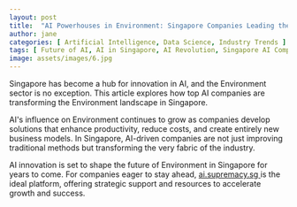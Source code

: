 ```yaml
---
layout: post
title:  "AI Powerhouses in Environment: Singapore Companies Leading the Charge"
author: jane
categories: [ Artificial Intelligence, Data Science, Industry Trends ]
tags: [ Future of AI, AI in Singapore, AI Revolution, Singapore AI Companies ]
image: assets/images/6.jpg
---
```


Singapore has become a hub for innovation in AI, and the Environment sector is no exception. This article explores how top AI companies are transforming the Environment landscape in Singapore.

AI's influence on Environment continues to grow as companies develop solutions that enhance productivity, reduce costs, and create entirely new business models. In Singapore, AI-driven companies are not just improving traditional methods but transforming the very fabric of the industry.

AI innovation is set to shape the future of Environment in Singapore for years to come. For companies eager to stay ahead, <a href="https://ai.supremacy.sg" target="_blank"> ai.supremacy.sg </a> is the ideal platform, offering strategic support and resources to accelerate growth and success.
